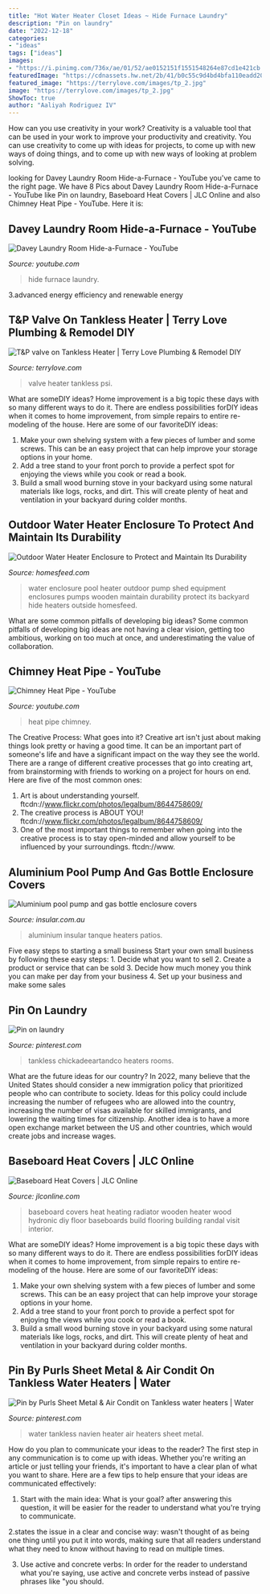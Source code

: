 ```yaml
---
title: "Hot Water Heater Closet Ideas ~ Hide Furnace Laundry"
description: "Pin on laundry"
date: "2022-12-18"
categories:
- "ideas"
tags: ["ideas"]
images:
- "https://i.pinimg.com/736x/ae/01/52/ae0152151f1551548264e87cd1e421cb.jpg"
featuredImage: "https://cdnassets.hw.net/2b/41/b0c55c9d4bd4bfa110eadd20b3cc/04-14-otj-baseboard-00-tcm96-2130020.jpg"
featured_image: "https://terrylove.com/images/tp_2.jpg"
image: "https://terrylove.com/images/tp_2.jpg"
ShowToc: true
author: "Aaliyah Rodriguez IV"
---
```



How can you use creativity in your work?
Creativity is a valuable tool that can be used in your work to improve your productivity and creativity. You can use creativity to come up with ideas for projects, to come up with new ways of doing things, and to come up with new ways of looking at problem solving.

	

		
looking for Davey Laundry Room Hide-a-Furnace - YouTube you've came to the right page. We have 8 Pics about Davey Laundry Room Hide-a-Furnace - YouTube like Pin on laundry, Baseboard Heat Covers | JLC Online and also Chimney Heat Pipe - YouTube. Here it is:
		
    
## Davey Laundry Room Hide-a-Furnace - YouTube

<img loading=lazy src="https://i.ytimg.com/vi/iJKARpjJf9M/hqdefault.jpg" onerror="this.onerror=null;this.src='https://tse1.mm.bing.net/th?id=OIP.WCEBUneNxBxFUwNPIxedbQHaFj&amp;pid=15.1';" alt="Davey Laundry Room Hide-a-Furnace - YouTube">

_Source: youtube.com_

>hide furnace laundry. 

	

3.advanced energy efficiency and renewable energy

    
## T&amp;P Valve On Tankless Heater | Terry Love Plumbing &amp; Remodel DIY

<img loading=lazy src="https://terrylove.com/images/tp_2.jpg" onerror="this.onerror=null;this.src='https://tse1.mm.bing.net/th?id=OIP.YL2-6dGwkEN_LvDs8K5P8wHaK3&amp;pid=15.1';" alt="T&amp;P valve on Tankless Heater | Terry Love Plumbing &amp; Remodel DIY">

_Source: terrylove.com_

>valve heater tankless psi. 

	

What are someDIY ideas?
Home improvement is a big topic these days with so many different ways to do it. There are endless possibilities forDIY ideas when it comes to home improvement, from simple repairs to entire re-modeling of the house. Here are some of our favoriteDIY ideas:
1. Make your own shelving system with a few pieces of lumber and some screws. This can be an easy project that can help improve your storage options in your home.
2. Add a tree stand to your front porch to provide a perfect spot for enjoying the views while you cook or read a book.
3. Build a small wood burning stove in your backyard using some natural materials like logs, rocks, and dirt. This will create plenty of heat and ventilation in your backyard during colder months. 

    
## Outdoor Water Heater Enclosure To Protect And Maintain Its Durability

<img loading=lazy src="https://homesfeed.com/wp-content/uploads/2015/08/simple-outdoor-water-heater-enclosure-and-utdoor-water-heater-enclosure-shed-made-from-wooden-material-in-the-backyard.jpg" onerror="this.onerror=null;this.src='https://tse3.mm.bing.net/th?id=OIP.YYICXOaw9rnhtmHoUj4URAHaG2&amp;pid=15.1';" alt="Outdoor Water Heater Enclosure to Protect and Maintain Its Durability">

_Source: homesfeed.com_

>water enclosure pool heater outdoor pump shed equipment enclosures pumps wooden maintain durability protect its backyard hide heaters outside homesfeed. 

	

What are some common pitfalls of developing big ideas?
Some common pitfalls of developing big ideas are not having a clear vision, getting too ambitious, working on too much at once, and underestimating the value of collaboration.

    
## Chimney Heat Pipe - YouTube

<img loading=lazy src="http://i.ytimg.com/vi/-jI3jfVOMok/hqdefault.jpg" onerror="this.onerror=null;this.src='https://tse1.mm.bing.net/th?id=OIP.PvPJACss5EhLwD3p-5JOQQHaFj&amp;pid=15.1';" alt="Chimney Heat Pipe - YouTube">

_Source: youtube.com_

>heat pipe chimney. 

	

The Creative Process: What goes into it?
Creative art isn't just about making things look pretty or having a good time. It can be an important part of someone's life and have a significant impact on the way they see the world. There are a range of different creative processes that go into creating art, from brainstorming with friends to working on a project for hours on end. Here are five of the most common ones: 
1) Art is about understanding yourself. ftcdn://www.flickr.com/photos/legalbum/8644758609/
2) The creative process is ABOUT YOU! ftcdn://www.flickr.com/photos/legalbum/8644758609/
3) One of the most important things to remember when going into the creative process is to stay open-minded and allow yourself to be influenced by your surroundings. ftcdn://www.

    
## Aluminium Pool Pump And Gas Bottle Enclosure Covers

<img loading=lazy src="https://www.insular.com.au/wp-content/uploads/2013/09/Aluminium-Gas-Bottle-Cover-Sorrento-2-.jpg" onerror="this.onerror=null;this.src='https://tse4.mm.bing.net/th?id=OIP.Om-SDfd5a6psJjXHZa5ingHaJ4&amp;pid=15.1';" alt="Aluminium pool pump and gas bottle enclosure covers">

_Source: insular.com.au_

>aluminium insular tanque heaters patios. 

	

Five easy steps to starting a small business
Start your own small business by following these easy steps: 1. Decide what you want to sell 2. Create a product or service that can be sold 3. Decide how much money you think you can make per day from your business 4. Set up your business and make some sales 
    
## Pin On Laundry

<img loading=lazy src="https://i.pinimg.com/736x/ae/01/52/ae0152151f1551548264e87cd1e421cb.jpg" onerror="this.onerror=null;this.src='https://tse4.mm.bing.net/th?id=OIP.pUYa9abtGwkFk5qAp04QlQHaLG&amp;pid=15.1';" alt="Pin on laundry">

_Source: pinterest.com_

>tankless chickadeeartandco heaters rooms. 

	

What are the future ideas for our country?
In 2022, many believe that the United States should consider a new immigration policy that prioritized people who can contribute to society. Ideas for this policy could include increasing the number of refugees who are allowed into the country, increasing the number of visas available for skilled immigrants, and lowering the waiting times for citizenship. Another idea is to have a more open exchange market between the US and other countries, which would create jobs and increase wages.

    
## Baseboard Heat Covers | JLC Online

<img loading=lazy src="https://cdnassets.hw.net/2b/41/b0c55c9d4bd4bfa110eadd20b3cc/04-14-otj-baseboard-00-tcm96-2130020.jpg" onerror="this.onerror=null;this.src='https://tse1.mm.bing.net/th?id=OIP.FY0LHcYroDLZ-yKcZNaJWQHaE7&amp;pid=15.1';" alt="Baseboard Heat Covers | JLC Online">

_Source: jlconline.com_

>baseboard covers heat heating radiator wooden heater wood hydronic diy floor baseboards build flooring building randal visit interior. 

	

What are someDIY ideas?
Home improvement is a big topic these days with so many different ways to do it. There are endless possibilities forDIY ideas when it comes to home improvement, from simple repairs to entire re-modeling of the house. Here are some of our favoriteDIY ideas:
1. Make your own shelving system with a few pieces of lumber and some screws. This can be an easy project that can help improve your storage options in your home.
2. Add a tree stand to your front porch to provide a perfect spot for enjoying the views while you cook or read a book.
3. Build a small wood burning stove in your backyard using some natural materials like logs, rocks, and dirt. This will create plenty of heat and ventilation in your backyard during colder months. 

    
## Pin By Purls Sheet Metal &amp; Air Condit On Tankless Water Heaters | Water

<img loading=lazy src="https://i.pinimg.com/736x/53/36/68/5336686732ce4ff40c2dc5fcff44133b--jaya-water-heaters.jpg" onerror="this.onerror=null;this.src='https://tse4.mm.bing.net/th?id=OIP.dApBazG-crj48CIiyW6R8QHaLH&amp;pid=15.1';" alt="Pin by Purls Sheet Metal &amp; Air Condit on Tankless water heaters | Water">

_Source: pinterest.com_

>water tankless navien heater air heaters sheet metal. 

	

How do you plan to communicate your ideas to the reader?
The first step in any communication is to come up with ideas. Whether you're writing an article or just telling your friends, it's important to have a clear plan of what you want to share. Here are a few tips to help ensure that your ideas are communicated effectively:
1. Start with the main idea: What is your goal? after answering this question, it will be easier for the reader to understand what you're trying to communicate.

2.states the issue in a clear and concise way: wasn't thought of as being one thing until you put it into words, making sure that all readers understand what they need to know without having to read on multiple times.

3. Use active and concrete verbs: In order for the reader to understand what you're saying, use active and concrete verbs instead of passive phrases like "you should.

